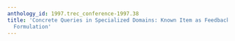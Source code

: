 ```yaml
---
anthology_id: 1997.trec_conference-1997.38
title: 'Concrete Queries in Specialized Domains: Known Item as Feedback for Query
  Formulation'
---
```

